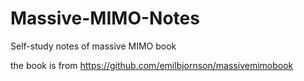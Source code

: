 # Massive-MIMO-Notes
Self-study notes of massive MIMO book

the book is from https://github.com/emilbjornson/massivemimobook
